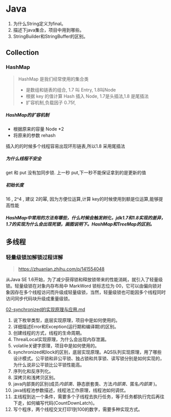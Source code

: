# Java

1. 为什么String定义为final。
2. 描述下java集合，项目中用到哪些。
3. StringBuilder和StringBuffer的区别。

## Collection

### HashMap

> HashMap 是我们经常使用的集合类
>
> - 是数组和链表的组合, 1.7 叫 Entry, 1.8叫Node
> - 根据 key 的值计算 Hash 插入 Node, 1.7是头插法,1.8 是尾插法
> - 扩容机制,负载因子 0.75f, 

##### HashMap的扩容机制

- 根据原来的容量 Node *2 
- 将原来的参数 rehash

插入的的时候多个线程容易出现环形链表,所以1.8 采用尾插法

##### 为什么线程不安全

get 和 put 没有加同步锁. 上一秒 put,下一秒不能保证拿到的是更新的值

##### 初始长度

16 , 2^4 , 建议 2的幂, 因为方便位运算,计算 key的时候使用到额是位运算,能够提高性能

##### HashMap中常用的方法有哪些，什么时候会触发树化，jdk1.7和1.8实现的差异，1.7的实现为什么会出现死锁，画图说明下。HashMap和TreeMap的区别。



## 多线程

### 轻量级锁加解锁过程详解

> https://zhuanlan.zhihu.com/p/141554048

从Java SE 1.6开始，为了减少获得锁和释放锁带来的性能消耗，就引入了轻量级锁。轻量级锁在对象内存布局中 MarkWord 锁标志位为 00，它可以由偏向锁对象因存在多个线程访问而升级成轻量级锁，当然，轻量级锁也可能因多个线程同时访问同步代码块升级成重量级锁。

 [02-synchronized的实现原理与应用.md](../04-java/03-concurrency/04-Java并发机制的底层实现原理/02-synchronized的实现原理与应用.md) 







1. 说下枚举类型，底层实现原理，项目中是如何使用的。
2. 详细描述Error和Exception(运行期和编译期)的区别。
3. 创建线程的方式，线程的生命周期。
4. ThrealLocal实现原理，为什么会出现内存泄漏。
5. volatile关键字原理，项目中是如何使用的。
6. synchronized和lock的区别，底层实现原理。AQS队列实现原理，用了哪些设计模式。公平锁和非公平锁、独占锁和共享锁、读写锁分别是如何实现的，为什么说非公平锁比公平锁性能高。
7. 序列化和反序列化。
8. 深拷贝和浅拷贝区别。
9. java内部类的区别(成员*内部类*、静态嵌套类、方法*内部类*、匿名*内部类* )。
10. java线程池参数描述，线程池工作原理，线程池如何调优。
11. 主线程到达一个条件，需要多个子线程去执行任务，等子任务都执行完后再往下走，如何编写代码(CountDownLatch)。
12. 写个程序，两个线程交叉打印1到100的数字，需要多种实现方式。


